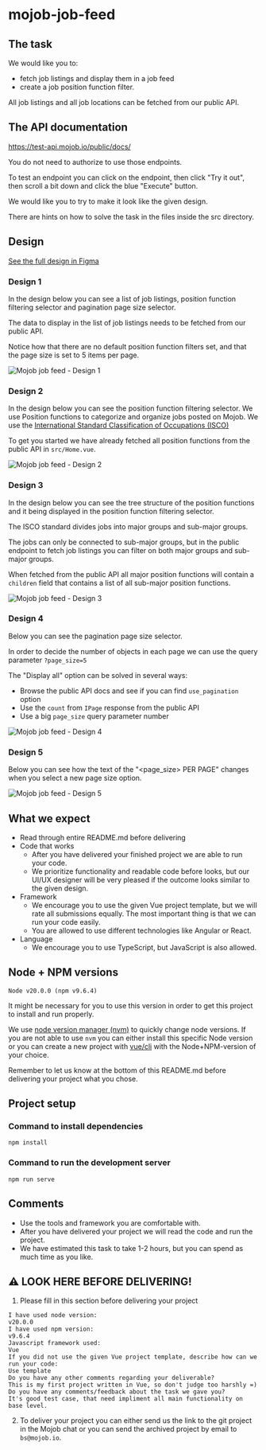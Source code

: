 # mojob-job-feed

## The task

We would like you to:

- fetch job listings and display them in a job feed
- create a job position function filter.

All job listings and all job locations can be fetched from our public API.

## The API documentation

https://test-api.mojob.io/public/docs/

You do not need to authorize to use those endpoints.

To test an endpoint you can click on the endpoint, then click "Try it out", then scroll a bit down and click the blue "Execute" button.

We would like you to try to make it look like the given design.

There are hints on how to solve the task in the files inside the src directory.

## Design

[See the full design in Figma](https://www.figma.com/file/kGJR8Mrvsh8uHnniHr22bs/Mojob-s-tree-structure-testing?node-id=0%3A1)

### Design 1

In the design below you can see a list of job listings, position function filtering
selector and pagination page size selector.

The data to display in the list of job listings needs to be fetched from our public API.

Notice how that there are no default position function filters set, and that the page size
is set to 5 items per page.

![Mojob job feed - Design 1](documentation/1.png)

### Design 2

In the design below you can see the position function filtering selector.
We use Position functions to categorize and organize jobs posted on Mojob.
We use the [International Standard Classification of Occupations (ISCO)](https://en.wikipedia.org/wiki/International_Standard_Classification_of_Occupations)

To get you started we have already fetched all position functions from the public API
in `src/Home.vue`.

![Mojob job feed - Design 2](documentation/2.png)

### Design 3

In the design below you can see the tree structure of the position functions and it
being displayed in the position function filtering selector.

The ISCO standard divides jobs into major groups and sub-major groups.

The jobs can only be connected to sub-major groups, but in the public endpoint to
fetch job listings you can filter on both major groups and sub-major groups.

When fetched from the public API all major position functions will
contain a `children` field that contains a list of all sub-major position functions.

![Mojob job feed - Design 3](documentation/3.png)

### Design 4

Below you can see the pagination page size selector.

In order to decide the number of objects in each page we can use the query parameter
`?page_size=5`

The "Display all" option can be solved in several ways:

- Browse the public API docs and see if you can find `use_pagination` option
- Use the `count` from `IPage` response from the public API
- Use a big `page_size` query parameter number

![Mojob job feed - Design 4](documentation/4.png)

### Design 5

Below you can see how the text of the "<page_size> PER PAGE" changes when you select a
new page size option.

![Mojob job feed - Design 5](documentation/5.png)

## What we expect

- Read through entire README.md before delivering
- Code that works
  - After you have delivered your finished project we are able to run your code.
  - We prioritize functionality and readable code before looks, but our UI/UX designer will be very pleased if the outcome looks similar to the given design.
- Framework
  - We encourage you to use the given Vue project template, but we will rate all submissions equally. The most important thing is that we can run your code easily.
  - You are allowed to use different technologies like Angular or React.
- Language
  - We encourage you to use TypeScript, but JavaScript is also allowed.

## Node + NPM versions

```
Node v20.0.0 (npm v9.6.4)
```

It might be necessary for you to use this version in order to get
this project to install and run properly.

We use [node version manager (nvm)](https://github.com/nvm-sh/nvm) to quickly change node versions. If you are not able to use `nvm` you can either install this specific Node version or you can create a new project with [vue/cli](https://cli.vuejs.org/guide/creating-a-project.html#vue-create) with the Node+NPM-version of your choice.

Remember to let us know at the bottom of this README.md before delivering your project what you chose.

## Project setup

### Command to install dependencies

```
npm install
```

### Command to run the development server

```
npm run serve
```

## Comments

- Use the tools and framework you are comfortable with.
- After you have delivered your project we will read the code and run the project.
- We have estimated this task to take 1-2 hours, but you can spend as much time as you like.

## ⚠️ LOOK HERE BEFORE DELIVERING!

1. Please fill in this section before delivering your project

```
I have used node version:
v20.0.0
I have used npm version:
v9.6.4
Javascript framework used:
Vue
If you did not use the given Vue project template, describe how can we run your code:
Use template 
Do you have any other comments regarding your deliverable?
This is my first project written in Vue, so don't judge too harshly =)
Do you have any comments/feedback about the task we gave you?
It's good test case, that need impliment all main functionality on base level.
```

2. To deliver your project you can either send us the link to the git project in the Mojob chat or you can send the archived project by email to `bs@mojob.io`.
